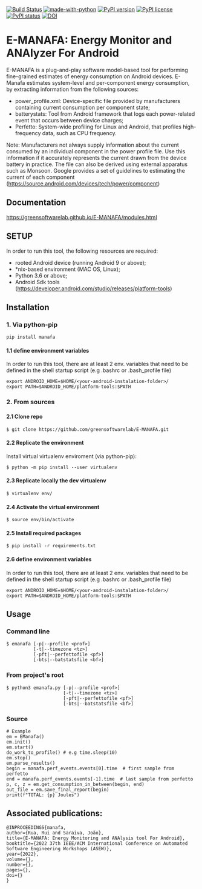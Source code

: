 [![Build Status](https://travis-ci.com/RRua/e-manafa.svg?branch=main)](https://travis-ci.com/RRua/e-manafa)
[![made-with-python](https://img.shields.io/badge/Made%20with-Python-1f425f.svg)](https://www.python.org/)
[![PyPI version](https://badge.fury.io/py/manafa.svg)](https://badge.fury.io/py/manafa)
[![PyPI license](https://img.shields.io/pypi/l/ansicolortags.svg)](https://pypi.python.org/pypi/manafa)
[![PyPI status](https://img.shields.io/pypi/status/ansicolortags.svg)](https://pypi.python.org/pypi/manafa)
[![DOI](https://zenodo.org/badge/459943164.svg)](https://zenodo.org/badge/latestdoi/459943164)


# E-MANAFA: Energy Monitor and ANAlyzer For Android

E-MANAFA is a plug-and-play software model-based tool for performing fine-grained estimates of energy consumption on Android devices. E-Manafa estimates system-level  and per-component energy consumption, by extracting information from the following sources:

- power_profile.xml: Device-specific file provided by manufacturers containing current consumption per component state;
- batterystats: Tool from Android framework that logs each power-related event that occurs between device charges;
- Perfetto: System-wide profiling for Linux and Android, that profiles high-frequency data, such as CPU frequency.

Note: Manufacturers not always supply information about the current consumed by an individual component in the power profile file. Use this information if it accurately represents the current drawn from the device battery in practice. The file can also be derived using external apparatus such as Monsoon. Google provides a set of guidelines to estimating the current of each component (https://source.android.com/devices/tech/power/component)

## Documentation

https://greensoftwarelab.github.io/E-MANAFA/modules.html

## SETUP

In order to run this tool, the following resources are required:
- rooted Android device (running Android 9 or above);
- *nix-based environment (MAC OS, Linux);
- Python 3.6 or above;
- Android Sdk tools (https://developer.android.com/studio/releases/platform-tools)

## Installation

### 1. Via python-pip

```
pip install manafa
```

#### 1.1 define environment variables

In order to run this tool, there are at least 2 env. variables that need to be defined in the shell startup script (e.g .bashrc or .bash_profile file)

```
export ANDROID_HOME=$HOME/<your-android-instalation-folder>/ 
export PATH=$ANDROID_HOME/platform-tools:$PATH
```

### 2. From sources

#### 2.1 Clone repo

```
$ git clone https://github.com/greensoftwarelab/E-MANAFA.git
```

#### 2.2 Replicate the environment

Install virtual virtualenv enviroment  (via python-pip):
```
$ python -m pip install --user virtualenv
```
#### 2.3 Replicate locally the dev virtualenv

```
$ virtualenv env/
```

#### 2.4 Activate the virtual environment
```
$ source env/bin/activate
```

#### 2.5 Install required packages
```
$ pip install -r requirements.txt

```
#### 2.6 define environment variables

In order to run this tool, there are at least 2 env. variables that need to be defined in the shell startup script (e.g .bashrc or .bash_profile file)

```
export ANDROID_HOME=$HOME/<your-android-instalation-folder>/ 
export PATH=$ANDROID_HOME/platform-tools:$PATH
```
## Usage

### Command line

```
$ emanafa [-p|--profile <prof>] 
          [-t|--timezone <tz>] 
          [-pft|--perfettofile <pf>] 
          [-bts|--batstatsfile <bf>] 
```

### From project's root

```
$ python3 emanafa.py [-p|--profile <prof>] 
                     [-t|--timezone <tz>] 
                     [-pft|--perfettofile <pf>] 
                     [-bts|--batstatsfile <bf>] 
```

### Source

```
# Example 
em = EManafa()
em.init()
em.start()
do_work_to_profile() # e.g time.sleep(10)
em.stop()
em.parse_results()
begin = manafa.perf_events.events[0].time  # first sample from perfetto
end = manafa.perf_events.events[-1].time  # last sample from perfetto
p, c, z = em.get_consumption_in_between(begin, end)
out_file = em.save_final_report(begin)
print(f"TOTAL: {p} Joules")
```
## Associated publications:

```
@INPROCEEDINGS{manafa,
author={Rua, Rui and Saraiva, João},
title={E-MANAFA: Energy Monitoring and ANAlysis tool For Android},
booktitle={2022 37th IEEE/ACM International Conference on Automated Software Engineering Workshops (ASEW)},
year={2022},
volume={},
number={},
pages={},
doi={}
}


